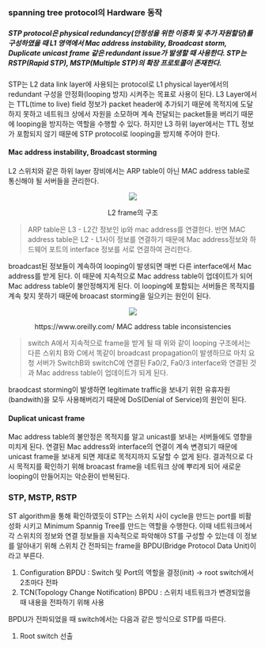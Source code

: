 
### spanning tree protocol의 Hardware 동작

##### STP protocol은 physical redundancy(안정성을 위한 이중화 및 추가 자원할당)를 구성하였을 때 L1 영역에서 Mac address instability, Broadcast storm, Duplicate unicast frame 같은 redundant issue가 발생할 때 사용한다. STP는 RSTP(Rapid STP), MSTP(Multiple STP)의 확장 프로토콜이 존재한다.

STP는 L2 data link layer에 사용되는 protocol로 L1 physical layer에서의 redundant 구성을 안정화(looping 방지) 시켜주는 목표로 사용이 된다. L3 Layer에서는 TTL(time to live) field 정보가 packet header에 추가되기 때문에 목적지에 도달하지 못하고 네트워크 상에서 자원을 소모하며 계속 전달되는 packet들을 버리기 때문에 looping을 방지하는 역할을 수행할 수 있다. 하지만 L3 하위 layer에서는 TTL 정보가 포함되지 않기 때문에 STP protocol로 looping을 방지해 주어야 한다.

#### Mac address instability, Broadcast storming

L2 스위치와 같은 하위 layer 장비에서는 ARP table이 아닌 MAC address table로 통신해야 될 서버들을 관리한다. 

<p align="center">
  <img src="https://secbullet2359.github.io/milliontime/image/OSI_l2_frame_structure.png">
  <figcaption align="center">L2 frame의 구조</figcaption>
</p>

> ARP table은 L3 - L2간 정보인 ip와 mac address를 연결한다. 반면 MAC address table은 L2 - L1사이 정보를 연결하기 때문에 Mac address정보와 하드웨어 포트의 interface 정보를 서로 연결하여 관리한다.

broadcast된 정보들이 계속하여 looping이 발생되면 매번 다른 interface에서 Mac address를 받게 된다. 이 때문에 지속적으로 Mac address table이 업데이트가 되어 Mac address table이 불안정해지게 된다. 이 looping에 포함되는 서버들은 목적지를 계속 찾지 못하기 때문에 broacast storming을 일으키는 원인이 된다.

<p align="center">
  <img src="https://secbullet2359.github.io/milliontime/image/MACaddressTableInconsistencies.png">
  <figcaption align="center">https://www.oreilly.com/ MAC address table inconsistencies</figcaption>
</p>

>switch A에서 지속적으로 frame을 받게 될 때 위와 같이 looping 구조에서는 다른 스위치 B와 C에서 똑같이 broadcast propagation이 발생하므로 마치 요청 서버가 SwitchB와 switchC에 연결된 Fa0/2, Fa0/3 interface와 연결된 것과 Mac address table이 업데이트가 되게 된다.

braodcast storming이 발생하면 legitimate traffic을 보내기 위한 유휴자원(bandwith)을 모두 사용해버리기 때문에 DoS(Denial of Service)의 원인이 된다. 

#### Duplicat unicast frame

Mac address table의 불안정은 목적지를 알고 unicast를 보내는 서버들에도 영향을 미치게 된다. 연결된 Mac address와 interface의 연결이 계속 변경되기 때문에 unicast frame을 보내게 되면 제대로 목적지까지 도달할 수 없게 된다. 결과적으로 다시 목적지를 확인하기 위해 broacast frame을 네트워크 상에 뿌리게 되어 새로운 looping이 만들어지는 악순환이 반복된다.

### STP, MSTP, RSTP

ST algorithm을 통해 확인하였듯이 STP는 스위치 사이 cycle을 만드는 port를 비활성화 시키고 Minimum Spannig Tree를 만드는 역할을 수행한다. 이때 네트워크에서 각 스위치의 정보와 연결 정보들을 지속적으로 파악해야 ST를 구성할 수 있는데 이 정보를 알아내기 위해 스위치 간 전파되는 frame을 BPDU(Bridge Protocol Data Unit)이라고 부른다.

1. Configuration BPDU : Switch 및 Port의 역할을 결정(init) → root switch에서 2초마다 전파
2. TCN(Topology Change Notification) BPDU : 스위치 네트워크가 변경되었을 때 내용을 전파하기 위해 사용

BPDU가 전파되었을 때 switch에서는 다음과 같은 방식으로 STP를 따른다.

1. Root switch 선출








